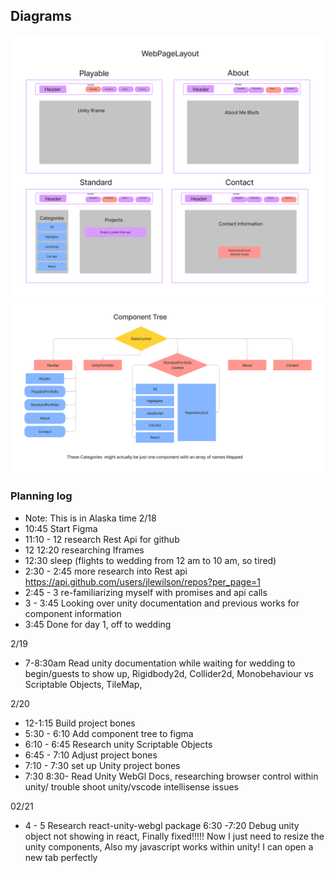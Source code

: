 ## Diagrams
![Webpage Layout](./Capstone/src/img/Layout.png)
![Component Tree](./Capstone/src/img/ComponentTree.png)

### Planning log
* Note: This is in Alaska time 
2/18 
* 10:45 Start Figma
* 11:10 - 12 research Rest Api for github
* 12 12:20 researching Iframes
* 12:30 sleep (flights to wedding from 12 am to 10 am, so tired)
* 2:30 - 2:45 more research into Rest api https://api.github.com/users/jlewilson/repos?per_page=1
* 2:45 - 3 re-familiarizing myself with promises and api calls
* 3 - 3:45 Looking over unity documentation and previous works for component information
* 3:45 Done for day 1, off to wedding

2/19
* 7-8:30am Read unity documentation while waiting for wedding to begin/guests to show up, Rigidbody2d, Collider2d, Monobehaviour vs Scriptable Objects, TileMap, 

2/20
* 12-1:15 Build project bones
* 5:30 - 6:10 Add component tree to figma
* 6:10 - 6:45  Research unity Scriptable Objects 
* 6:45 - 7:10 Adjust project bones
* 7:10 - 7:30 set up Unity project bones
* 7:30 8:30- Read Unity WebGl Docs, researching browser control within unity/ trouble shoot unity/vscode intellisense  issues

02/21
* 4 - 5 Research react-unity-webgl package
6:30 -7:20 Debug unity object not showing in react, Finally fixed!!!!! Now I just need to resize the unity components, Also my javascript works within unity! I can open a new tab perfectly